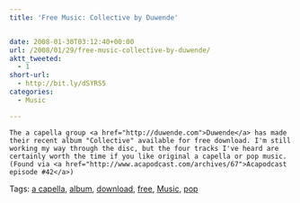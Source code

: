 ```yaml
---
title: 'Free Music: Collective by Duwende'


date: 2008-01-30T03:12:40+00:00
url: /2008/01/29/free-music-collective-by-duwende/
aktt_tweeted:
  - 1
short-url:
  - http://bit.ly/dSYRS5
categories:
  - Music

---
```

<div class='microid-mailto+http:sha1:0d2b0e2d8554ff9144988a9bbaaf326f01d4a10a'>
  
    The a capella group <a href="http://duwende.com">Duwende</a> has made their recent album "Collective" available for free download. I'm still working my way through the disc, but the four tracks I've heard are certainly worth the time if you like original a capella or pop music. (Found via <a href="http://www.acapodcast.com/archives/67">Acapodcast episode #42</a>)
  
</div>

<div class="st-post-tags">
  Tags: <a href="http://www.cavort.org/tag/a-capella/" title="a capella" rel="tag">a capella</a>, <a href="http://www.cavort.org/tag/album/" title="album" rel="tag">album</a>, <a href="http://www.cavort.org/tag/download/" title="download" rel="tag">download</a>, <a href="http://www.cavort.org/tag/free/" title="free" rel="tag">free</a>, <a href="http://www.cavort.org/tag/music/" title="Music" rel="tag">Music</a>, <a href="http://www.cavort.org/tag/pop/" title="pop" rel="tag">pop</a><br />
</div>